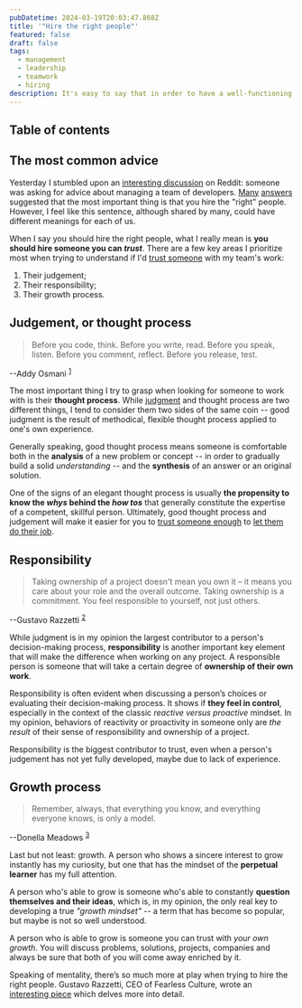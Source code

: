 ```yaml
---
pubDatetime: 2024-03-19T20:03:47.868Z
title: '"Hire the right people"'
featured: false
draft: false
tags:
  - management
  - leadership
  - teamwork
  - hiring
description: It's easy to say that in order to have a well-functioning team that produces quality results, you have to "hire the right people". But what does that actually mean?
---
```


## Table of contents

## The most common advice
Yesterday I stumbled upon an [interesting discussion]((https://www.reddit.com/r/webdev/comments/1bh5rrl/how_do_you_manage_a_team_of_developers/)) on Reddit: someone was asking for advice about managing a team of developers. [Many](https://www.reddit.com/r/webdev/comments/1bh5rrl/comment/kvbuugp/) [answers](https://www.reddit.com/r/webdev/comments/1bh5rrl/comment/kvcf2sd/) suggested that the most important thing is that you hire the "right" people. However, I feel like this sentence, although shared by many, could have different meanings for each of us.

When I say you should hire the right people, what I really mean is **you should hire someone you can _trust_**. There are a few key areas I prioritize most when trying to understand if I'd [trust someone](https://www.fearlessculture.design/blog-posts/control-less-trust-more) with my team's work:
1. Their judgement;
2. Their responsibility;
3. Their growth process.

## Judgement, or thought process
> Before you code, think. Before you write, read. Before you speak, listen. Before you comment, reflect. Before you release, test.

--Addy Osmani <sup>[1](https://www.goodreads.com/quotes/679739-before-you-code-think-before-you-write-read-before-you)</sup>

The most important thing I try to grasp when looking for someone to work with is their **thought process**. While [judgment](https://nav.al/judgment) and thought process are two different things, I tend to consider them two sides of the same coin -- good judgment is the result of methodical, flexible thought process applied to one's own experience.

Generally speaking, good thought process means someone is comfortable both in the **analysis** of a new problem or concept -- in order to gradually build a solid _understanding_ -- and the **synthesis** of an answer or an original solution.

One of the signs of an elegant thought process is usually **the propensity to know the _whys_ behind the _how tos_** that generally constitute the expertise of a competent, skillful person. Ultimately, good thought process and judgement will make it easier for you to [trust someone enough](/posts/what-i-learned-about-management#trust-is-a-two-way-street) to [let them do their job](/posts/what-i-learned-about-management##modulating-your-absence).

## Responsibility
> Taking ownership of a project doesn't mean you own it – it means you care about your role and the overall outcome. Taking ownership is a commitment. You feel responsible to yourself, not just others.

--Gustavo Razzetti <sup>[2](https://www.fearlessculture.design/blog-posts/how-to-create-an-ownership-mentality-within-your-team)</sup>

While judgment is in my opinion the largest contributor to a person's decision-making process, **responsibility** is another important key element that will make the difference when working on any project. A responsible person is someone that will take a certain degree of **ownership of their own work**.

Responsibility is often evident when discussing a person’s choices or evaluating their decision-making process. It shows if **they feel in control**, especially in the context of the classic _reactive versus proactive_ mindset. In my opinion, behaviors of reactivity or proactivity in someone only are _the result_ of their sense of responsibility and ownership of a project.

Responsibility is the biggest contributor to trust, even when a person's judgement has not yet fully developed, maybe due to lack of experience.

## Growth process
> Remember, always, that everything you know, and everything everyone knows, is only a model.

--Donella Meadows <sup>[3](https://www.goodreads.com/quotes/528565-remember-always-that-everything-you-know-and-everything-everyone-knows)</sup>

Last but not least: growth. A person who shows a sincere interest to grow instantly has my curiosity, but one that has the mindset of the **perpetual learner** has my full attention.

A person who's able to grow is someone who's able to constantly **question themselves and their ideas**, which is, in my opinion, the only real key to developing a true _"growth mindset"_ -- a term that has become so popular, but maybe is not so well understood.

A person who is able to grow is someone you can trust with *your own growth*. You will discuss problems, solutions, projects, companies and always be sure that both of you will come away enriched by it.

Speaking of mentality, there’s so much more at play when trying to hire the right people. Gustavo Razzetti, CEO of Fearless Culture, wrote an [interesting piece](https://www.fearlessculture.design/blog-posts/how-to-upgrade-your-mindset-for-success) which delves more into detail.